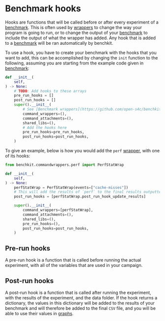 # Benchmark hooks

Hooks are functions that will be called before or after every experiment of a [benchmark](benchmark.md).
This is often used by [wrappers](wrappers.md) to change the way your program is going to run,
or to change the output of your [benchmark](benchmark.md) to include the output of what the
wrapper has added.
Any hook that is added to a [benchmark](benchmark.md) will be ran automatically
by benchkit.

To use a hook, you have to create your benchmark with the hooks that you want to add,
this can be accomplished by changing the `init` function to the following, assuming
you are starting from the example code given in [benchmark](benchmark.md):
```python
def __init__(
    self,
) -> None:
    # TODO: Add hooks to these arrays
    pre_run_hooks = []
    post_run_hooks = []
    super().__init__(
        # See [Benchmark wrappers](https://github.com/open-s4c/benchkit/blob/main/docs/benchmark.md)
        command_wrappers=(),
        command_attachments=(),
        shared_libs=(),
        # Add the hooks here
        pre_run_hooks=pre_run_hooks,
        post_run_hooks=post_run_hooks,
    )
```
To give an example, below is how you would add the `perf` [wrapper](wrappers.md#perf),
with one of its hooks:
```python
from benchkit.commandwrappers.perf import PerfStatWrap

def __init__(
    self,
) -> None:
    perfStatWrap = PerfStatWrap(events=["cache-misses"])
    # This will add the results of `perf` to the final results outputted by benchkit
    post_run_hooks = [perfStatWrap.post_run_hook_update_results]

    super().__init__(
        command_wrappers=[perfStatWrap],
        command_attachments=(),
        shared_libs=(),
        pre_run_hooks=(),
        post_run_hooks=post_run_hooks,
    )
```

## Pre-run hooks

A pre-run hook is a function that is called before running the actual experiment,
with all of the variables that are used in your campaign.

## Post-run hooks

A post-run hook is a function that is called after running the experiment,
with the results of the experiment, and the data folder.
If the hook returns a dictionary, the values in this dictionary will be added
to the results of your benchmark and will therefore be added to the final `CSV`
file, and you will be able to use their values in [graphs](campaign.md#graphs).
